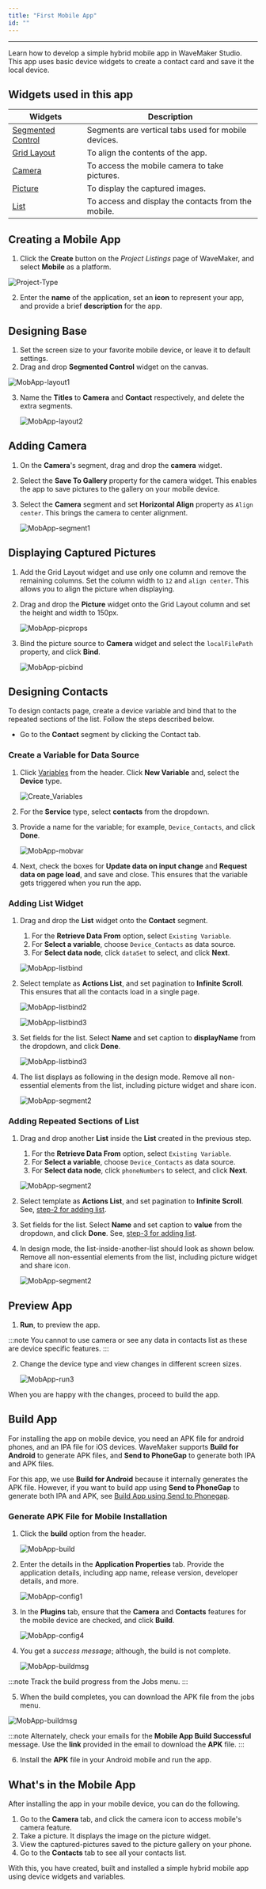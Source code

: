 ```yaml
---
title: "First Mobile App"
id: ""
---
```

---

Learn how to develop a simple hybrid mobile app in WaveMaker Studio. This app uses basic device widgets to create a contact card and save it the local device.

## Widgets used in this app

| Widgets | Description |
|---|---|
|[Segmented Control](/learn/app-development/widgets/mobile-widgets/segmented-control) | Segments are vertical tabs used for mobile devices.|
|[Grid Layout](/learn/app-development/widgets/container/grid-layout) | To align the contents of the app.|
|[Camera](/learn/app-development/widgets/mobile-widgets/camera) | To access the mobile camera to take pictures.|
|[Picture](/learn/app-development/widgets/basic/media-widgets) | To display the captured images.|
|[List](/learn/app-development/widgets/datalive/list) | To access and display the contacts from the mobile.|

## Creating a Mobile App

1. Click the **Create** button on the _Project Listings_ page of WaveMaker, and select **Mobile** as a platform.

![Project-Type](/learn/assets/project-type.png)

2. Enter the **name** of the application, set an **icon** to represent your app, and provide a brief **description** for the app.

## Designing Base

1. Set the screen size to your favorite mobile device, or leave it to default settings.
2. Drag and drop **Segmented Control** widget on the canvas.

![MobApp-layout1](/learn/assets/mobile_app_segmented_control.png)

3. Name the **Titles** to **Camera** and **Contact** respectively, and delete the extra segments.

    ![MobApp-layout2](/learn/assets/mobile_app_segmented_naming.png)

## Adding Camera

1. On the **Camera**'s segment, drag and drop the **camera** widget.
2. Select the **Save To Gallery** property for the camera widget. This enables the app to save pictures to the gallery on your mobile device.
3. Select the **Camera** segment and set **Horizontal Align** property as `Align center`. This brings the camera to center alignment.
    
    ![MobApp-segment1](/learn/assets/mobile_app_camera_widget.png)

## Displaying Captured Pictures

1. Add the Grid Layout widget and use only one column and remove the remaining columns. Set the column width to `12` and `align center`. This allows you to align the picture when displaying.
2. Drag and drop the **Picture** widget onto the Grid Layout column and set the height and width to 150px.
     
    ![MobApp-picprops](/learn/assets/mobile_app_picture_widget_props.png)
     
3. Bind the picture source to **Camera** widget and select the `localFilePath` property, and click **Bind**.
     
    ![MobApp-picbind](/learn/assets/mobile_app_camera_to_picture_bind.png)

## Designing Contacts

To design contacts page, create a device variable and bind that to the repeated sections of the list. Follow the steps described below.

- Go to the **Contact** segment by clicking the Contact tab.

### Create a Variable for Data Source

1. Click [Variables](/learn/app-development/variables/variables) from the header. Click **New Variable** and, select the **Device** type.

    ![Create_Variables](/learn/assets/mobile_app_device_variable.png)

2. For the **Service** type, select **contacts** from the dropdown. 
3. Provide a name for the variable; for example, `Device_Contacts`, and click **Done**.

    ![MobApp-mobvar](/learn/assets/mobile_app_contact_variable.png)

4. Next, check the boxes for **Update data on input change** and **Request data on page load**, and save and close. This ensures that the variable gets triggered when you run the app.

### Adding List Widget

1. Drag and drop the **List** widget onto the **Contact** segment.
    1. For the **Retrieve Data From** option, select `Existing Variable`.
    2. For **Select a variable**, choose `Device_Contacts` as data source.
    3. For **Select data node**, click `dataSet` to select, and click **Next**.

    ![MobApp-listbind](/learn/assets/mobile_app_existing_variable.png)

2. Select template as **Actions List**, and set pagination to **Infinite Scroll**. This ensures that all the contacts load in a single page.

    ![MobApp-listbind2](/learn/assets/mobile_app_list_template.png)
    
    ![MobApp-listbind3](/learn/assets/mobile_app_pagination_type.png)

3. Set fields for the list. Select **Name** and set caption to **displayName** from the dropdown, and click **Done**.

    ![MobApp-listbind3](/learn/assets/mobile_app_name_label_bind.png)  

4. The list displays as following in the design mode. Remove all non-essential elements from the list, including picture widget and share icon.

    ![MobApp-segment2](/learn/assets/mobile_app_list_view.png)

### Adding Repeated Sections of List

1. Drag and drop another **List** inside the **List** created in the previous step.
   1. For the **Retrieve Data From** option, select `Existing Variable`.
   2. For **Select a variable**, choose `Device_Contacts` as data source. 
   3. For **Select data node**, click `phoneNumbers` to select, and click **Next**.
    
    ![MobApp-segment2](/learn/assets/mobile_app_phonenumbers_list_bind.png)
    
2.  Select template as **Actions List**, and set pagination to **Infinite Scroll**. See, [step-2 for adding list](#adding-list-widget).
3. Set fields for the list. Select **Name** and set caption to **value** from the dropdown, and click **Done**. See, [step-3 for adding list](#adding-list-widget).
4. In design mode, the list-inside-another-list should look as shown below. Remove all non-essential elements from the list, including picture widget and share icon.
    
    ![MobApp-segment2](/learn/assets/mobile_app_list_inside_list_remove_unwanted.png)
         

## Preview App

1. **Run**, to preview the app.
 
:::note
You cannot to use camera or see any data in contacts list as these are device specific features.
:::

2. Change the device type and view changes in different screen sizes.

    ![MobApp-run3](/learn/assets/mobile_app_select_device.png)

When you are happy with the changes, proceed to build the app.

## Build App 

For installing the app on mobile device, you need an APK file for android phones, and an IPA file for iOS devices. WaveMaker supports **Build for Android** to generate APK files, and **Send to PhoneGap** to generate both IPA and APK files. 

For this app, we use **Build for Android** because it internally generates the APK file. However, if you want to build app using **Send to PhoneGap** to generate both IPA and APK, see [Build App using Send to Phonegap](/learn/hybrid-mobile/mobile-build-phonegap).

### Generate APK File for Mobile Installation

1. Click the **build** option from the header.
    
    ![MobApp-build](/learn/assets/mobile_app_menu_build_for_android.png)
    
2. Enter the details in the **Application Properties** tab. Provide the application details, including app name, release version, developer details, and more.

    ![MobApp-config1](/learn/assets/mobile_app_build_developer_configuration.png)

3. In the **Plugins** tab, ensure that the **Camera** and **Contacts** features for the mobile device are checked, and click **Build**.

    ![MobApp-config4](/learn/assets/mobile_app_plugins.png)

4. You get a _success message_; although, the build is not complete.

    ![MobApp-buildmsg](/learn/assets/mobile_app_build_confirmation_message.png)

:::note
Track the build progress from the Jobs menu.
:::

5. When the build completes, you can download the APK file from the jobs menu.

  ![MobApp-buildmsg](/learn/assets/mobile_app_build_job_completed.png)

:::note
Alternately, check your emails for the **Mobile App Build Successful** message. Use the **link** provided in the email to download the **APK** file.
:::

6. Install the **APK** file in your Android mobile and run the app.

## What's in the Mobile App

After installing the app in your mobile device, you can do the following.

1. Go to the **Camera** tab, and click the camera icon to access mobile's camera feature.
2. Take a picture. It displays the image on the picture widget.
3. View the captured-pictures saved to the picture gallery on your phone.
4. Go to the **Contacts** tab to see all your contacts list. 

With this, you have created, built and installed a simple hybrid mobile app using device widgets and variables.

